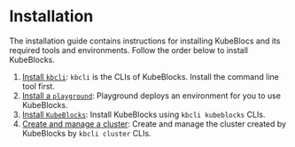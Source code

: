 # Installation

The installation guide contains instructions for installing KubeBlocs and its required tools and environments. Follow the order below to install KubeBlocks.

1. [Install `kbcli`](install_kbcli.md): `kbcli` is the CLIs of KubeBlocks. Install the command line tool first.
2. [Install a `playground`](install_playground.md): Playground deploys an environment for you to use KubeBlocks.
3. [Install `KubeBlocks`](install_kubeblocks.md): Install KubeBlocks using `kbcli kubeblocks` CLIs.
4. [Create and manage a cluster](create_and_manege_a_cluster.md): Create and manage the cluster created by KubeBlocks by `kbcli cluster` CLIs.